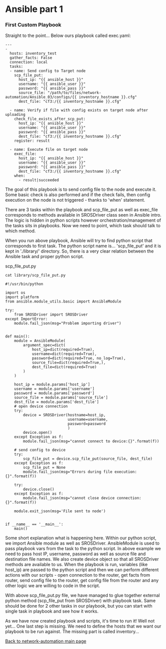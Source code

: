 # Ansible part 1

### First Custom Playbook

Straight to the point...
Below ours playbook called exec.yaml:

```
---
-  
  hosts: inventory_test
  gather_facts: False
  connection: local
  tasks:
  - name: Send config to Target node
    scp_file_put:
      host_ip: "{{ ansible_host }}"
      username: "{{ ansible_user }}"
      password: "{{ ansible_pass }}"
      source_file: "/path/to/files/network-automation/Ansible_03/configs/{{ inventory_hostname }}.cfg"
      dest_file: "cf3:/{{ inventory_hostname }}.cfg"

  - name: Verify if file with config exists on target node after uploading
    check_file_exists_after_scp_put:
      host_ip: "{{ ansible_host }}"
      username: "{{ ansible_user }}"
      password: "{{ ansible_pass }}"
      dest_file: "cf3:/{{ inventory_hostname }}.cfg"
    register: result

  - name: Execute file on target node
    exec_file:
      host_ip: "{{ ansible_host }}"
      username: "{{ ansible_user }}"
      password: "{{ ansible_pass }}"
      dest_file: "cf3:/{{ inventory_hostname }}.cfg"
    when:
      - result|succeeded
```

The goal of this playbook is to send config file to the node and execute it. Some basic check is also performed and if the check fails, then config execution on the node is not triggered - thanks to 'when' statement.

There are 3 tasks within the playbook and scp_file_put as well as exec_file corresponds to methods available in SROSDriver class seen in Ansible intro. The logic is hidden in python scripts however orchestration/management of the tasks sits in playbooks. Now we need to point, which task should talk to which method.

When you run above playbook, Ansible will try to find python script that corresponds to first task. The python script name is... 'scp_file_put' and it is kept in './library/' directory. So, there is a very clear relation between the Ansible task and proper python script.

scp_file_put.py 

```
cat library/scp_file_put.py

#!/usr/bin/python

import os
import platform
from ansible.module_utils.basic import AnsibleModule

try:
    from SROSDriver import SROSDriver
except ImportError:
    module.fail_json(msg="Problem importing driver")


def main():
    module = AnsibleModule(
        argument_spec=dict(
            host_ip=dict(required=True),
            username=dict(required=True),
            password=dict(required=True, no_log=True),
            source_file=dict(required=True,),
            dest_file=dict(required=True)
        )
    )

    host_ip = module.params['host_ip']
    username = module.params['username']
    password = module.params['password']
    source_file = module.params['source_file']
    dest_file = module.params['dest_file']
    # open device connection
    try:
        device = SROSDriver(hostname=host_ip,
                            username=username,
                            password=password
                            )
        device.open()
    except Exception as f:
        module.fail_json(msg="cannot connect to device:{}".format(f))

    # send config to device
    try:
        scp_file_put = device.scp_file_put(source_file, dest_file)
    except Exception as f:
        scp_file_put = None
        module.fail_json(msg="Errors during file execution:{}".format(f))

    try:
        device.close()
    except Exception as f:
        module.fail_json(msg="cannot close device connection:{}".format(f))
        
    module.exit_json(msg='File sent to node')


if __name__ == '__main__':
    main()

```

Some short explanation what is happening here. Within our python script, we import Ansible module as well as SROSDriver. AnsibleModule is used to pass playbook vars from the task to the python script. In above example we need to pass host IP, username, password as well as source file and destination file names. We also create device object so that all SROSDriver methods are available to us.
When the playbook is run, variables (like host_ip) are passed to the python script and then we can perform different actions with our scripts - open connection to the router, get facts from router, send config file to the router, get config file from the router and any other logic we are willing to code in the script.

With above scp_file_put.py file, we have managed to glue together external python method (scp_file_put from SROSDriver) with playbook task. Same should be done for 2 other tasks in our playbook, but you can start with single task in playbook and see how it works.

As we have now created playbook and scripts, it's time to run it! Well not yet...
One last step is missing. We need to define the hosts that we want our playbook to be run against. The missing part is called inventory...

[Back to network-automation main page](/../../)
